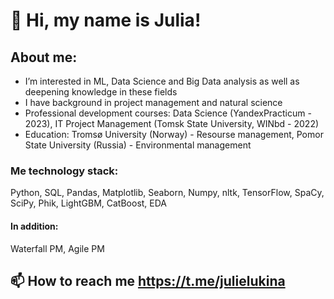 # 👋 Hi, my name is Julia!
## About me:
- I’m interested in ML, Data Science and Big Data analysis as well as deepening knowledge in these fields
- I have background in project management and natural science
- Professional development courses: Data Science (YandexPracticum - 2023), IT Project Management (Tomsk State University, WINbd - 2022)
- Education: Tromsø University (Norway) - Resourse management, Pomor State University (Russia) - Environmental management
### Me technology stack: 
Python, SQL, Pandas, Matplotlib, Seaborn, Numpy, nltk, TensorFlow, SpaCy, SciPy, Phik,  LightGBM, CatBoost, EDA
#### In addition:
Waterfall PM, Agile PM

## 📫 How to reach me https://t.me/julielukina

<!---
LukinaJA/LukinaJA is a ✨ special ✨ repository because its `README.md` (this file) appears on your GitHub profile.
You can click the Preview link to take a look at your changes.
--->
